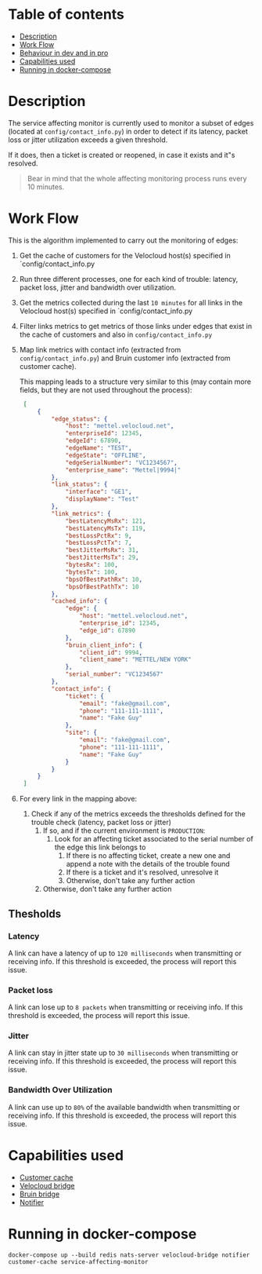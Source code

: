 # Table of contents
  * [Description](#description)
  * [Work Flow](#work-flow)
  * [Behaviour in dev and in pro](#behaviour-in-development-and-in-production)
  * [Capabilities used](#capabilities-used) 
  * [Running in docker-compose](#running-in-docker-compose)

# Description
The service affecting monitor is currently used to monitor a subset of edges (located at `config/contact_info.py`)
in order to detect if its latency, packet loss or jitter utilization exceeds a given threshold.

If it does, then a ticket is created or reopened, in case it exists and it"s resolved.

> Bear in mind that the whole affecting monitoring process runs every 10 minutes.

# Work Flow
This is the algorithm implemented to carry out the monitoring of edges:

1. Get the cache of customers for the Velocloud host(s) specified in `config/contact_info.py
2. Run three different processes, one for each kind of trouble: latency, packet loss, jitter and bandwidth over utilization.
3. Get the metrics collected during the last `10 minutes` for all links in the Velocloud host(s) specified in `config/contact_info.py
4. Filter links metrics to get metrics of those links under edges that exist in the cache of customers and also in `config/contact_info.py`
5. Map link metrics with contact info (extracted from `config/contact_info.py`) and Bruin customer info (extracted from customer cache).
 
   This mapping leads to a structure very similar to this (may contain more fields, but they are not used throughout the process):
   ```json
    [
        {
            "edge_status": {
                "host": "mettel.velocloud.net",
                "enterpriseId": 12345,
                "edgeId": 67890,
                "edgeName": "TEST",
                "edgeState": "OFFLINE",
                "edgeSerialNumber": "VC1234567",
                "enterprise_name": "Mettel|9994|"
            },
            "link_status": {
                "interface": "GE1",
                "displayName": "Test"
            },
            "link_metrics": {
                "bestLatencyMsRx": 121,
                "bestLatencyMsTx": 119,
                "bestLossPctRx": 9,
                "bestLossPctTx": 7,
                "bestJitterMsRx": 31,
                "bestJitterMsTx": 29,
                "bytesRx": 100,
                "bytesTx": 100,
                "bpsOfBestPathRx": 10,
                "bpsOfBestPathTx": 10
            },
            "cached_info": {
                "edge": {
                    "host": "mettel.velocloud.net",
                    "enterprise_id": 12345,
                    "edge_id": 67890
                },
                "bruin_client_info": {
                    "client_id": 9994,
                    "client_name": "METTEL/NEW YORK"
                },
                "serial_number": "VC1234567"
            },
            "contact_info": {
                "ticket": {
                    "email": "fake@gmail.com",
                    "phone": "111-111-1111",
                    "name": "Fake Guy"
                },
                "site": {
                    "email": "fake@gmail.com",
                    "phone": "111-111-1111",
                    "name": "Fake Guy"
                }
            }
        }
    ]
   ```

6. For every link in the mapping above:
   1. Check if any of the metrics exceeds the thresholds defined for the trouble check (latency, packet loss or jitter)
      1. If so, and if the current environment is `PRODUCTION`:
         1. Look for an affecting ticket associated to the serial number of the edge this link belongs to
            1. If there is no affecting ticket, create a new one and append a note with the details of the trouble found
            2. If there is a ticket and it's resolved, unresolve it
            3. Otherwise, don't take any further action
      2. Otherwise, don't take any further action

## Thesholds
### Latency
A link can have a latency of up to `120 milliseconds` when transmitting or receiving info. If this threshold is
exceeded, the process will report this issue.

### Packet loss
A link can lose up to `8 packets` when transmitting or receiving info. If this threshold is
exceeded, the process will report this issue.

### Jitter
A link can stay in jitter state up to `30 milliseconds` when transmitting or receiving info. If this threshold is
exceeded, the process will report this issue.

### Bandwidth Over Utilization
A link can use up to `80%` of the available bandwidth when transmitting or receiving info. If this threshold is
exceeded, the process will report this issue. 

# Capabilities used
- [Customer cache](../customer-cache/README.md)
- [Velocloud bridge](../velocloud-bridge/README.md)
- [Bruin bridge](../bruin-bridge/README.md)
- [Notifier](../notifier/README.md)

# Running in docker-compose
`docker-compose up --build redis nats-server velocloud-bridge notifier customer-cache service-affecting-monitor`